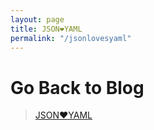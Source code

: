 ```yaml
---
layout: page
title: JSON❤️YAML
permalink: "/jsonlovesyaml"
---
```


# Go Back to Blog 
> [JSON❤️YAML](https://vamsiramakrishnan.github.io/jsonlovesyaml)

